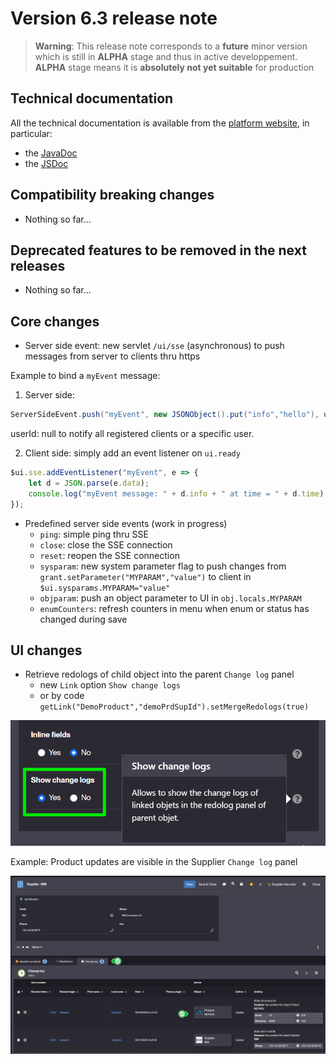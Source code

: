 Version 6.3 release note
========================

> **Warning**: This release note corresponds to a **future** minor version which is still in **ALPHA** stage and thus in active developpement.
> <br/>**ALPHA** stage means it is **absolutely not yet suitable** for production

Technical documentation <span id="doc"></span>
----------------------------------------------

All the technical documentation is available from the [platform website](https://platform.simplicite.io), in particular:

- the [JavaDoc](https://platform.simplicite.io/6.3/javadoc/)
- the [JSDoc](https://platform.simplicite.io/6.3/jsdoc/)

Compatibility breaking changes <span id="compatbreakingchanges"></span>
-----------------------------------------------------------------------

- Nothing so far...

Deprecated features to be removed in the next releases <span id="deprecation"></span>
----------------------------------------------------------------------------------------

- Nothing so far...

Core changes <span id="changes"></span>
---------------------------------------

- Server side event: new servlet `/ui/sse` (asynchronous) to push messages from server to clients thru https

Example to bind a `myEvent` message:

1) Server side:

```java
ServerSideEvent.push("myEvent", new JSONObject().put("info","hello"), userId);
```

userId: null to notify all registered clients or a specific user.

2) Client side: simply add an event listener on `ui.ready`

```javascript
$ui.sse.addEventListener("myEvent", e => {
	let d = JSON.parse(e.data);
	console.log("myEvent message: " + d.info + " at time = " + d.time);
});
```

- Predefined server side events (work in progress)
	- `ping`: simple ping thru SSE
	- `close`: close the SSE connection
	- `reset`: reopen the SSE connection
	- `sysparam`: new system parameter flag to push changes from `grant.setParameter("MYPARAM","value")` to client in `$ui.sysparams.MYPARAM="value"`
	- `objparam`: push an object parameter to UI in `obj.locals.MYPARAM`
	- `enumCounters`: refresh counters in menu when enum or status has changed during save

UI changes <span id="uichanges"></span>
---------------------------------------

- Retrieve redologs of child object into the parent `Change log` panel
	- new `Link` option `Show change logs`
	- or by code `getLink("DemoProduct","demoPrdSupId").setMergeRedologs(true)`

![](lrlog.png)

Example: Product updates are visible in the Supplier `Change log` panel


![](lrl.png)
